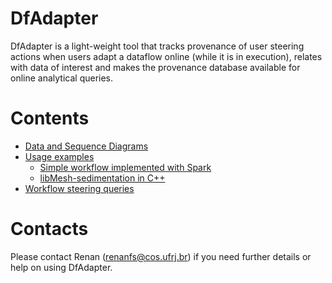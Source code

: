 # DfAdapter

DfAdapter is a light-weight tool that tracks provenance of user steering actions when users adapt a dataflow online (while it is in execution), relates with data of interest and makes the provenance database available for online analytical queries. 

# Contents

- [Data and Sequence Diagrams](diagrams)   
- [Usage examples](examples)
  - [Simple workflow implemented with Spark](examples/simple_spark_dataflow)
  - [libMesh-sedimentation in C++](examples/libMesh-sedimentation)
- [Workflow steering queries](queries.md)


# Contacts
Please contact Renan (renanfs@cos.ufrj.br) if you need further details or help on using DfAdapter.
